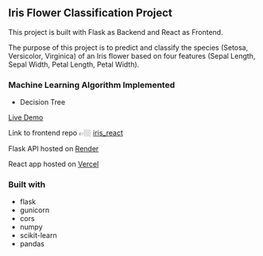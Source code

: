 ## Iris Flower Classification Project

This project is built with Flask as Backend and React as Frontend.

The purpose of this project is to predict and classify the species (Setosa, Versicolor, Virginica) of an Iris flower based on four features (Sepal Length, Sepal Width, Petal Length, Petal Width).

### Machine Learning Algorithm Implemented
  - Decision Tree

[Live Demo](https://iris-classifier-react.vercel.app/)

Link to frontend repo 👉🏼 [iris_react](https://github.com/GITvoren/iris_classifier_react)

Flask API hosted on [Render](https://render.com/)

React app hosted on [Vercel](https://vercel.com/dashboard)


### Built with
  - flask
  - gunicorn
  - cors
  - numpy
  - scikit-learn
  - pandas
